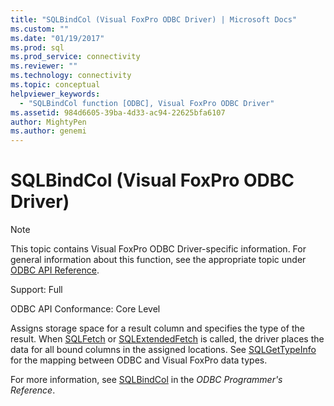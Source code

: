 ```yaml
---
title: "SQLBindCol (Visual FoxPro ODBC Driver) | Microsoft Docs"
ms.custom: ""
ms.date: "01/19/2017"
ms.prod: sql
ms.prod_service: connectivity
ms.reviewer: ""
ms.technology: connectivity
ms.topic: conceptual
helpviewer_keywords: 
  - "SQLBindCol function [ODBC], Visual FoxPro ODBC Driver"
ms.assetid: 984d6605-39ba-4d33-ac94-22625bfa6107
author: MightyPen
ms.author: genemi
---
```

# SQLBindCol (Visual FoxPro ODBC Driver)
> [!NOTE]  
>  This topic contains Visual FoxPro ODBC Driver-specific information. For general information about this function, see the appropriate topic under [ODBC API Reference](../../odbc/reference/syntax/odbc-api-reference.md).  
  
 Support: Full  
  
 ODBC API Conformance: Core Level  
  
 Assigns storage space for a result column and specifies the type of the result. When [SQLFetch](../../odbc/microsoft/sqlfetch-visual-foxpro-odbc-driver.md) or [SQLExtendedFetch](../../odbc/microsoft/sqlextendedfetch-visual-foxpro-odbc-driver.md) is called, the driver places the data for all bound columns in the assigned locations. See [SQLGetTypeInfo](../../odbc/microsoft/sqlgettypeinfo-visual-foxpro-odbc-driver.md) for the mapping between ODBC and Visual FoxPro data types.  
  
 For more information, see [SQLBindCol](../../odbc/reference/syntax/sqlbindcol-function.md) in the *ODBC Programmer's Reference*.
